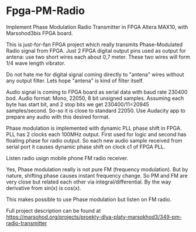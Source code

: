 # Fpga-PM-Radio
Implement Phase Modulation Radio Transmitter in FPGA Altera MAX10, with Marsohod3bis FPGA board.

This is just-for-fan FPGA project which really transmits Phase-Modulated Radio signal from FPGA.
Just 2 FPGA digital output pins used as output for antena: use two short wires each about 0,7 meter. 
These two wires will form 1/4 wave length vibrator.

Do not hate me for digital signal coming directly to "antena" wires without any output filter. Lets hope "antena" is kind of filter itself.

Audio signal is coming to FPGA board as serial data with baud rate 230400 bod.
Audio format: Mono, 22050, 8 bit unsigned samples.
Assuming each byte has start bit, and 2 stop bits we get 230400/11=20945 samples/second. So-so it is close to standard 22050.
Use Audacity app to prepare any audio with this desired format.

Phase modulation is implemented with dynamic PLL phase shift in FPGA.
PLL has 2 clocks each 100MHz output. First used for logic and second has floating phase for radio output.
So each new audio sample received from serial port it causes dynamic phase shift on clock c1 of FPGA PLL.

Listen radio usign mobile phone FM radio receiver.

Yes, Phase modulation really is not pure FM (frequency modulation).
But by nature, shifting phase causes instant frequency change. So PM and FM are very close but related each other via integral/differential.
By the way derivative from sin(x) is cos(x).

This makes possible to use Phase modulation but listen on FM radio.

Full project description can be found at https://marsohod.org/projects/proekty-dlya-platy-marsokhod3/349-pm-radio-transmitter

